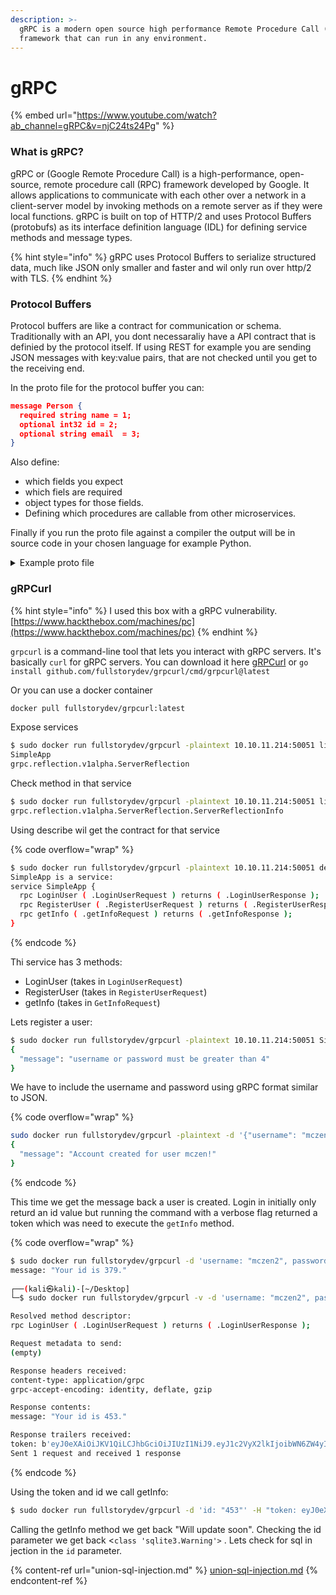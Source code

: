 ```yaml
---
description: >-
  gRPC is a modern open source high performance Remote Procedure Call (RPC)
  framework that can run in any environment.
---
```


# gRPC

{% embed url="https://www.youtube.com/watch?ab_channel=gRPC&v=njC24ts24Pg" %}

### What is gRPC?

gRPC or (Google Remote Procedure Call) is a high-performance, open-source, remote procedure call (RPC) framework developed by Google. It allows applications to communicate with each other over a network in a client-server model by invoking methods on a remote server as if they were local functions. gRPC is built on top of HTTP/2 and uses Protocol Buffers (protobufs) as its interface definition language (IDL) for defining service methods and message types.

{% hint style="info" %}
gRPC uses Protocol Buffers to serialize structured data, much like JSON only smaller and faster and wil only run over http/2 with TLS.
{% endhint %}

### Protocol Buffers

Protocol buffers are like a contract for communication or schema. Traditionally with an API, you dont necessaraliy have a API contract that is definied by the protocol itself. If using REST for example you are sending JSON messages with key:value pairs, that are not checked until you get to the receiving end.

In the proto file for the protocol buffer you can:

```json
message Person {
  required string name = 1;
  optional int32 id = 2;
  optional string email  = 3;
}
```

Also define:

* which fields you expect
* which fiels are required
* object types for those fields.
* Defining which procedures are callable from other microservices.

Finally if you run the proto file against a compiler the output will be in source code in your chosen language for example Python.

<details>

<summary>Example proto file</summary>

{% code overflow="wrap" %}
```json
syntax = "proto3";

option csharp_namespace = "InventoryProductService";

package greet;

// The greeting service definition.
service InventoryProductGRPC {
  // get items
  rpc GetItems (HelloRequest) returns (ItemList);
}

// The request message containing the user's name.
message HelloRequest {
  string name = 1;
}

// The response message containing the greetings.
message HelloReply {
  string message = 1;
}

message Item {
 string name = 1;
 int64 units = 2;
 int64 price = 3;
}
message ItemList {
 repeated Item items = 1;
}
```
{% endcode %}

</details>

### gRPCurl

{% hint style="info" %}
I used this box with a gRPC vulnerability. [https://www.hackthebox.com/machines/pc](https://www.hackthebox.com/machines/pc)
{% endhint %}

`grpcurl` is a command-line tool that lets you interact with gRPC servers. It's basically `curl` for gRPC servers. You can download it here [gRPCurl](https://github.com/fullstorydev/grpcurl) or `go install github.com/fullstorydev/grpcurl/cmd/grpcurl@latest`&#x20;

Or you can use a docker container&#x20;

```bash
docker pull fullstorydev/grpcurl:latest
```

Expose services

```bash
$ sudo docker run fullstorydev/grpcurl -plaintext 10.10.11.214:50051 list
SimpleApp
grpc.reflection.v1alpha.ServerReflection
```

Check method in that service

```bash
$ sudo docker run fullstorydev/grpcurl -plaintext 10.10.11.214:50051 list grpc.reflection.v1alpha.ServerReflection
grpc.reflection.v1alpha.ServerReflection.ServerReflectionInfo
```

Using describe wil get the contract for that service

{% code overflow="wrap" %}
```bash
$ sudo docker run fullstorydev/grpcurl -plaintext 10.10.11.214:50051 describe SimpleApp                               
SimpleApp is a service:
service SimpleApp {
  rpc LoginUser ( .LoginUserRequest ) returns ( .LoginUserResponse );
  rpc RegisterUser ( .RegisterUserRequest ) returns ( .RegisterUserResponse );
  rpc getInfo ( .getInfoRequest ) returns ( .getInfoResponse );
}
```
{% endcode %}

Thi service has 3 methods:

* LoginUser  (takes in `LoginUserRequest`)
* RegisterUser (takes in `RegisterUserRequest`)
* getInfo (takes in `GetInfoRequest`)

Lets register a user:

```bash
$ sudo docker run fullstorydev/grpcurl -plaintext 10.10.11.214:50051 SimpleApp.RegisterUser
{
  "message": "username or password must be greater than 4"
}
```

We have to include the username and password using gRPC format similar to JSON.

{% code overflow="wrap" %}
```bash
sudo docker run fullstorydev/grpcurl -plaintext -d '{"username": "mczen", "password": "mczen"}' 10.10.11.214:50051 SimpleApp/RegisterUser
{
  "message": "Account created for user mczen!"
}
```
{% endcode %}

This time we get the message back a user is created. Login in initially only returd an id value but running the command with a verbose flag returned a token which was need to execute the `getInfo` method.

{% code overflow="wrap" %}
```bash
$ sudo docker run fullstorydev/grpcurl -d 'username: "mczen2", password: "mczen2"' -plaintext -format text 10.10.11.214:50051 SimpleApp.LoginUser
message: "Your id is 379."
                                                                                                                                                                                                                        
┌──(kali㉿kali)-[~/Desktop]
└─$ sudo docker run fullstorydev/grpcurl -v -d 'username: "mczen2", password: "mczen2"' -plaintext -format text 10.10.11.214:50051 SimpleApp.LoginUser

Resolved method descriptor:
rpc LoginUser ( .LoginUserRequest ) returns ( .LoginUserResponse );

Request metadata to send:
(empty)

Response headers received:
content-type: application/grpc
grpc-accept-encoding: identity, deflate, gzip

Response contents:
message: "Your id is 453."

Response trailers received:
token: b'eyJ0eXAiOiJKV1QiLCJhbGciOiJIUzI1NiJ9.eyJ1c2VyX2lkIjoibWN6ZW4yIiwiZXhwIjoxNzMwOTg4MTk1fQ.7e2RMUCNCucLCNUsgoFLlOQJqfei78-aT5XfAoXzyAE'
Sent 1 request and received 1 response
```
{% endcode %}

Using the token and id we call getInfo:

```bash
$ sudo docker run fullstorydev/grpcurl -d 'id: "453"' -H "token: eyJ0eXAiOiJKV1QiLCJhbGciOiJIUzI1NiJ9.eyJ1c2VyX2lkIjoibWN6ZW4yIiwiZXhwIjoxNzMwOTg4MTk1fQ.7e2RMUCNCucLCNUsgoFLlOQJqfei78-aT5XfAoXzyAE" -plaintext -format text 10.10.11.214:50051 SimpleApp.getInfo
```

Calling the getInfo method we get back "Will update soon".  Checking the id parameter we get back <`class 'sqlite3.Warning'>` . Lets check for sql in jection in the `id` parameter.

{% content-ref url="union-sql-injection.md" %}
[union-sql-injection.md](union-sql-injection.md)
{% endcontent-ref %}

